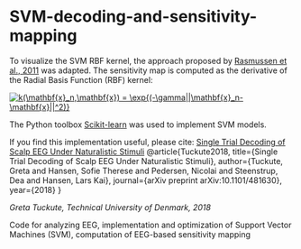 # SVM-decoding-and-sensitivity-mapping


To visualize the SVM RBF kernel, the approach proposed by [Rasmussen et al., 2011](https://www.sciencedirect.com/science/article/pii/S1053811910016198) was adapted. The sensitivity map is computed as the derivative of the Radial Basis Function (RBF) kernel:

<a href="https://www.codecogs.com/eqnedit.php?latex=k(\mathbf{x}_n,\mathbf{x})&space;=&space;\exp{(-\gamma||\mathbf{x}_n-\mathbf{x}||^2)}" target="_blank"><img src="https://latex.codecogs.com/gif.latex?k(\mathbf{x}_n,\mathbf{x})&space;=&space;\exp{(-\gamma||\mathbf{x}_n-\mathbf{x}||^2)}" title="k(\mathbf{x}_n,\mathbf{x}) = \exp{(-\gamma||\mathbf{x}_n-\mathbf{x}||^2)}" /></a>


The Python toolbox [Scikit-learn](https://scikit-learn.org/stable/) was used to implement SVM models.

If you find this implementation useful, please cite: [Single Trial Decoding of Scalp EEG Under Naturalistic Stimuli](https://www.biorxiv.org/content/early/2018/11/29/481630)
@article{Tuckute2018,
  title={Single Trial Decoding of Scalp EEG Under Naturalistic Stimuli},
  author={Tuckute, Greta and Hansen, Sofie Therese and Pedersen, Nicolai and Steenstrup, Dea and Hansen, Lars Kai},
  journal={arXiv preprint arXiv:10.1101/481630},
  year={2018}
}

*Greta Tuckute, Technical University of Denmark, 2018*









Code for analyzing EEG, implementation and optimization of Support Vector Machines (SVM), computation of EEG-based sensitivity mapping

